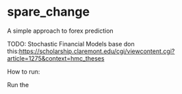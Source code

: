 # spare_change
A simple approach to forex prediction 

TODO: Stochastic Financial Models base don this:https://scholarship.claremont.edu/cgi/viewcontent.cgi?article=1275&context=hmc_theses


How to run: 

Run the 
